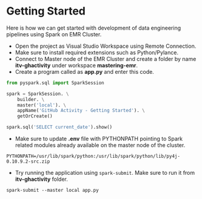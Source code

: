# Getting Started

Here is how we can get started with development of data engineering pipelines using Spark on EMR Cluster.
* Open the project as Visual Studio Workspace using Remote Connection.
* Make sure to install required extensions such as Python/Pylance.
* Connect to Master node of the EMR Cluster and create a folder by name **itv-ghactivity** under workspace **mastering-emr**.
* Create a program called as **app.py** and enter this code.

```python
from pyspark.sql import SparkSession

spark = SparkSession. \
    builder. \
    master('local'). \
    appName('GitHub Activity - Getting Started'). \
    getOrCreate()

spark.sql('SELECT current_date').show()
```

* Make sure to update **.env** file with PYTHONPATH pointing to Spark related modules already available on the master node of the cluster.

```
PYTHONPATH=/usr/lib/spark/python:/usr/lib/spark/python/lib/py4j-0.10.9.2-src.zip
```

* Try running the application using `spark-submit`. Make sure to run it from **itv-ghactivity** folder.

```
spark-submit --master local app.py
```